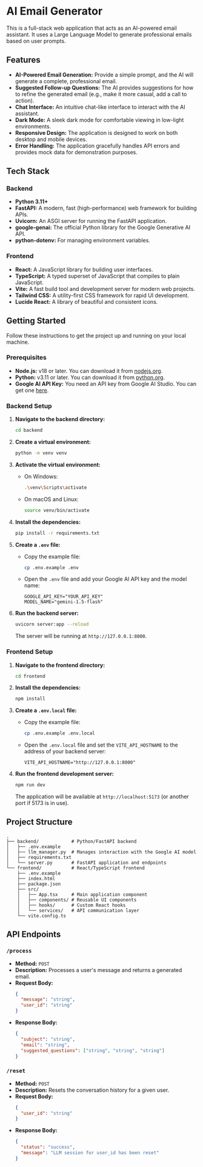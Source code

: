 # AI Email Generator

This is a full-stack web application that acts as an AI-powered email assistant. It uses a Large Language Model to generate professional emails based on user prompts.

## Features

- **AI-Powered Email Generation:** Provide a simple prompt, and the AI will generate a complete, professional email.
- **Suggested Follow-up Questions:** The AI provides suggestions for how to refine the generated email (e.g., make it more casual, add a call to action).
- **Chat Interface:** An intuitive chat-like interface to interact with the AI assistant.
- **Dark Mode:** A sleek dark mode for comfortable viewing in low-light environments.
- **Responsive Design:** The application is designed to work on both desktop and mobile devices.
- **Error Handling:** The application gracefully handles API errors and provides mock data for demonstration purposes.

## Tech Stack

### Backend

- **Python 3.11+**
- **FastAPI:** A modern, fast (high-performance) web framework for building APIs.
- **Uvicorn:** An ASGI server for running the FastAPI application.
- **google-genai:** The official Python library for the Google Generative AI API.
- **python-dotenv:** For managing environment variables.

### Frontend

- **React:** A JavaScript library for building user interfaces.
- **TypeScript:** A typed superset of JavaScript that compiles to plain JavaScript.
- **Vite:** A fast build tool and development server for modern web projects.
- **Tailwind CSS:** A utility-first CSS framework for rapid UI development.
- **Lucide React:** A library of beautiful and consistent icons.

## Getting Started

Follow these instructions to get the project up and running on your local machine.

### Prerequisites

- **Node.js:** v18 or later. You can download it from [nodejs.org](https://nodejs.org/).
- **Python:** v3.11 or later. You can download it from [python.org](https://www.python.org/).
- **Google AI API Key:** You need an API key from Google AI Studio. You can get one [here](https://aistudio.google.com/app/apikey).

### Backend Setup

1.  **Navigate to the backend directory:**
    ```bash
    cd backend
    ```

2.  **Create a virtual environment:**
    ```bash
    python -m venv venv
    ```

3.  **Activate the virtual environment:**
    - On Windows:
      ```bash
      .\venv\Scripts\activate
      ```
    - On macOS and Linux:
      ```bash
      source venv/bin/activate
      ```

4.  **Install the dependencies:**
    ```bash
    pip install -r requirements.txt
    ```

5.  **Create a `.env` file:**
    - Copy the example file:
      ```bash
      cp .env.example .env
      ```
    - Open the `.env` file and add your Google AI API key and the model name:
      ```
      GOOGLE_API_KEY="YOUR_API_KEY"
      MODEL_NAME="gemini-1.5-flash"
      ```

6.  **Run the backend server:**
    ```bash
    uvicorn server:app --reload
    ```
    The server will be running at `http://127.0.0.1:8000`.

### Frontend Setup

1.  **Navigate to the frontend directory:**
    ```bash
    cd frontend
    ```

2.  **Install the dependencies:**
    ```bash
    npm install
    ```

3.  **Create a `.env.local` file:**
    - Copy the example file:
      ```bash
      cp .env.example .env.local
      ```
    - Open the `.env.local` file and set the `VITE_API_HOSTNAME` to the address of your backend server:
      ```
      VITE_API_HOSTNAME="http://127.0.0.1:8000"
      ```

4.  **Run the frontend development server:**
    ```bash
    npm run dev
    ```
    The application will be available at `http://localhost:5173` (or another port if 5173 is in use).

## Project Structure

```
.
├── backend/            # Python/FastAPI backend
│   ├── .env.example
│   ├── llm_manager.py  # Manages interaction with the Google AI model
│   ├── requirements.txt
│   └── server.py       # FastAPI application and endpoints
└── frontend/           # React/TypeScript frontend
    ├── .env.example
    ├── index.html
    ├── package.json
    ├── src/
    │   ├── App.tsx     # Main application component
    │   ├── components/ # Reusable UI components
    │   ├── hooks/      # Custom React hooks
    │   └── services/   # API communication layer
    └── vite.config.ts
```

## API Endpoints

### `/process`

- **Method:** `POST`
- **Description:** Processes a user's message and returns a generated email.
- **Request Body:**
  ```json
  {
    "message": "string",
    "user_id": "string"
  }
  ```
- **Response Body:**
  ```json
  {
    "subject": "string",
    "email": "string",
    "suggested_questions": ["string", "string", "string"]
  }
  ```

### `/reset`

- **Method:** `POST`
- **Description:** Resets the conversation history for a given user.
- **Request Body:**
  ```json
  {
    "user_id": "string"
  }
  ```
- **Response Body:**
  ```json
  {
    "status": "success",
    "message": "LLM session for user_id has been reset"
  }
  ```

